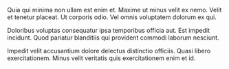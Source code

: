 Quia qui minima non ullam est enim et. Maxime ut minus velit ex nemo. Velit et tenetur placeat. Ut corporis odio. Vel omnis voluptatem dolorum ex qui.
 Doloribus voluptas consequatur ipsa temporibus officia aut. Est impedit incidunt. Quod pariatur blanditiis qui provident commodi laborum nesciunt.
 Impedit velit accusantium dolore delectus distinctio officiis. Quasi libero exercitationem. Minus velit veritatis quis exercitationem enim et id.